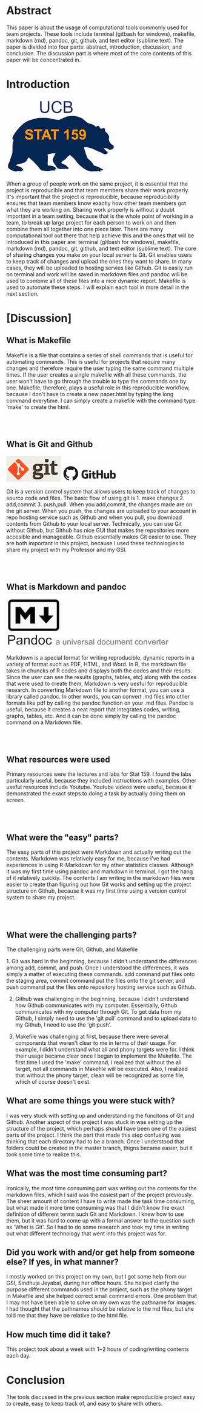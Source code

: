 
<h1>Abstract</h1>

<p>This paper is about the usage of computational tools commonly used for team projects.
These tools include terminal (gitbash for windows), makefile, markdown (md), pandoc, git,
github, and text editor (sublime text).  The paper is divided into four parts:
abstract, introduction, discussion, and conclusion.  The discussion part is where most of
the core contents of this paper will be concentrated in. </p> 




<h1>Introduction</h1>

![stat159](../images/stat159-logo.png)

<p>When a group of people work on the same project, it is essential that the project is reproducible
and that team members share their work properly.  It's important that the project is reproducible,
because reproducibility ensures that team members know exactly how other team members got what
they are working on.  Sharing work properly is without a doubt important in a team setting, because
that is the whole point of working in a team, to break up large project for each person to work on and
then combine them all together into one piece later.  There are many computational tool out there
that help achieve this and the ones that will be introduced in this paper are:
terminal (gitbash for windows), makefile, markdown (md), pandoc, git,
github, and text editor (sublime text).  The core of sharing changes you make on your local server
is Git.  Git enables users to keep track of changes and upload the ones they want to share.
In many cases, they will be uploaded to hosting servies like Github.  Git is easily run on terminal
and work will be saved in markdown files and pandoc will be used to combine all of these files
into a nice dynamic report.  Makefile is used to automate these steps.  I will explain each tool
in more detail in the next section.</p>


<h1>[Discussion]</h1>

<h2>What is Makefile</h2>
<p>Makefile is a file that contains a series of shell commands that is
useful for automating commands.  This is useful for projects that require
many changes and therefore require the user typing the same command multiple
times.  If the user creates a single makefile with all these commands, the
user won't have to go through the trouble to type the commands one by one.
Makefile, therefore, plays a useful role in this reproducible workflow,
because I don't have to create a new paper.html by typing the long command
everytime.  I can simply create a makefile with the command type 'make'
to create the html.</p>

<br><br>

<h2>What is Git and Github</h2>

![git-logo](../images/git-logo.png)
![github-logo](../images/github-logo.png)

<p>Git is a version control system that allows users to keep track of changes
to source code and files.  The basic flow of using git is 1. make changes 2. add,commit 3. push,pull. When you add,commit, the changes made are on 
the git server. When you push, the changes are uploaded to your account in repo hosting service such as Github and when you pull, you download contents 
from Github to your local server.  Technically, you can use Git without Github, but Github has nice GUI that makes the repositories more accesible and 
manageable.  Github essentially makes Git easier to use. They are both important in this project, because I used these technologies to share my 
project with my Professor and my GSI.</p>   

<br><br>

<h2>What is Markdown and pandoc</h2>

![markdown](../images/markdown-logo.png)
![pandoc](../images/pandoc-logo.png)

<p>Markdown is a special format for writing reproducible, dynamic reports in
a variety of format such as PDF, HTML, and Word.  In R, the markdown file 
takes in chuncks of R codes and displays both the codes and their results.  
Since the user can see the results (graphs, tables, etc) along with the
codes that were used to create them, Markdown is very uesful for 
reproducible research.  In converting Markdown file to another format,
you can use a library called pandoc.  In other words, you can convert
.md files into other formats like pdf by calling the pandoc function
on your .md files.  Pandoc is useful, because it creates a neat report
that integrates codes, writing, graphs, tables, etc.  And it can be done
simply by calling the pandoc command on a Markdown file.</p>

<br><br>

<h2>What resources were used</h2>
<p>Primary resources were the lectures and labs for Stat 159.  I found the 
labs particularly useful, because they included instructions with examples.
Other useful resources include Youtube.  Youtube videos were useful, because
it demonstrated the exact steps to doing a task by actually doing them on screen.</p>

<br><br>

<h2>What were the "easy" parts?</h2>
<p>The easy parts of this project were Markdown and actually writing out the contents.
Markdown was relatively easy for me, because I've had experiences in using R-Markdown
for my other statistics classes.  Although it was my first time using pandoc and markdown
in terminal, I got the hang of it relatively quickly.  The contents I am writing in 
the markdown files were easier to create than figuring out how Git works and setting
up the project structure on Github, because it was my first time using a version control system
to share my project.</p>

<br><br>

<h2>What were the challenging parts?</h2>
<p>The challenging parts were Git, Github, and Makefile</p> 
1. Git was hard in the beginning, because
I didn't understand the differences among add, commit, and push.  Once I understood the differences,
it was simply a matter of executing these commands.  add command put files onto the staging area,
commit command put the files onto the git server, and push command put the files onto repository
hosting service such as Github.  

2. Github was challenging in the beginning, because I didn't understand how Github communicates
with my computer.  Essentially, Github communicates with my computer through Git.  To 
get data from my Github, I simply need to use the 'git pull' command and to upload data to my
Github, I need to use the 'git push'.  

3. Makefile was challenging at first, because there were several components that weren't clear
to me in terms of their usage.  For example, I didn't understand what all and phony targets were for.
I think their usage became clear once I began to implement the Makefile.  The first time I used
the 'make' command, I realized that without the all target, not all commands in Makefile will be 
executed.  Also, I realized that without the phony target, clean will be recognized as some file,
which of course doesn't exist.  

<h2>What are some things you were stuck with?</h2>
<p>I was very stuck with setting up and understanding the funcitons of Git and Github.  Another aspect
of the project I was stuck in was setting up the structure of the project, which perhaps should have
been one of the easiest parts of the project.  I think the part that made this step confusing was
thinking that each directory had to be a branch.  Once I understood that folders could be created in
the master branch, thigns became easier, but it took some time to realize this.</p>

<h2>What was the most time consuming part?</h2>
<p>Ironically, the most time consuming part was writing out the contents for the markdown files, which
I said was the easiest part of the project previously.  The sheer amount of content I have to write made
the task time consuming, but what made it more time consuming was that I didn't know the exact definition
of different terms such Git and Markdown.  I knew how to use them, but it was hard to come up with a 
formal answer to the question such as 'What is Git'.  So I had to do some research and took my time
in writing out what different technology that went into this project was for.</p>

<h2>Did you work with and/or get help from someone else? If yes, in what manner?</h2>
<p>I mostly worked on this project on my own, but I got some help from our GSI, Sindhuja Jeyabal,
during her office hours.  She helped clarify the purpose different commands used in the project, such
as the phony target in Makefile and she helped correct small command errors.  One problem that
I may not have been able to solve on my own was the pathname for images.  I had thought that 
the pathnames should be relative to the md files, but she told me that they have be relative to 
the html file. </p>

<h2>How much time did it take?</h2>
<p>This project took about a week with 1~2 hours of coding/writing contents each day.</p>


<h1>Conclusion</h1>

<p>The tools discussed in the previous section make reproducible project easy to create, easy to keep track of,
and easy to share with others.  </p>